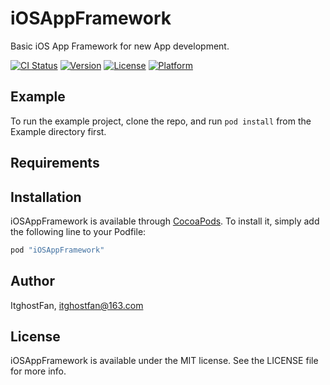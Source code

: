 # iOSAppFramework
Basic iOS App Framework for new App development.


[![CI Status](http://img.shields.io/travis/ItghostFan/iOSAppFramework.svg?style=flat)](https://travis-ci.org/ItghostFan/iOSAppFramework)
[![Version](https://img.shields.io/cocoapods/v/iOSAppFramework.svg?style=flat)](http://cocoapods.org/pods/iOSAppFramework)
[![License](https://img.shields.io/cocoapods/l/iOSAppFramework.svg?style=flat)](http://cocoapods.org/pods/iOSAppFramework)
[![Platform](https://img.shields.io/cocoapods/p/iOSAppFramework.svg?style=flat)](http://cocoapods.org/pods/iOSAppFramework)

## Example

To run the example project, clone the repo, and run `pod install` from the Example directory first.

## Requirements

## Installation

iOSAppFramework is available through [CocoaPods](http://cocoapods.org). To install
it, simply add the following line to your Podfile:

```ruby
pod "iOSAppFramework"
```

## Author

ItghostFan, itghostfan@163.com

## License

iOSAppFramework is available under the MIT license. See the LICENSE file for more info.
